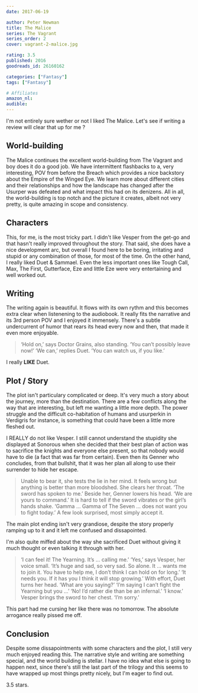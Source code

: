 ```yaml
---
date: 2017-06-19

author: Peter Newman
title: The Malice
series: The Vagrant
series_order: 2
cover: vagrant-2-malice.jpg

rating: 3.5
published: 2016
goodreads_id: 26160162

categories: ["Fantasy"]
tags: ["Fantasy"]

# Affiliates
amazon_nl: 
audible: 
---
```


I'm not entirely sure wether or not I liked The Malice. Let's see if writing a review will clear that up for me ?

<!--more-->

## World-building

The Malice continues the excellent world-building from The Vagrant and boy does it do a good job. We have intermittent flashbacks to a, very interesting, POV from before the Breach which provides a nice backstory about the Empire of the Winged Eye. We learn more about different cities and their relationships and how the landscape has changed after the Usurper was defeated and what impact this had on its denizens. All in all, the world-building is top notch and the picture it creates, albeit not very pretty, is quite amazing in scope and consistency.

## Characters

This, for me, is the most tricky part. I didn't like Vesper from the get-go and that hasn't really improved throughout the story. That said, she does have a nice development arc, but overall I found here to be boring, irritating and stupid or any combination of those, for most of the time. On the other hand, I really liked Duet & Sammael. Even the less important ones like Tough Call, Max, The First, Gutterface, Eze and little Eze were very entertaining and well worked out.

## Writing

The writing again is beautiful. It flows with its own rythm and this becomes extra clear when listenening to the audiobook. It really fits the narrative and its 3rd person POV and I enjoyed it immensely. There's a subtle undercurrent of humor that rears its head every now and then, that made it even more enjoyable.

> ‘Hold on,’ says Doctor Grains, also standing. ‘You can’t possibly leave now!’ ‘We can,’ replies Duet. ‘You can watch us, if you like.’

I really **LIKE** Duet.

## Plot / Story

The plot isn't particulary complicated or deep. It's very much a story about the journey, more than the destination. There are a few conflicts along the way that are interesting, but left me wanting a little more depth. The power struggle and the difficult co-habitation of humans and usurperkin in Verdigris for instance, is something that could have been a little more fleshed out.

I REALLY do not like Vesper. I still cannot understand the stupidity she displayed at <spoiler>Sonorous when she decided that their best plan of action was to sacrifice the knights and everyone else present, so that nobody would have to die (a fact that was far from certain). Even then its Genner who concludes, from that bullshit, that it was her plan all along to use their surrender to hide her escape.</spoiler>

> <spoiler>Unable to bear it, she tests the lie in her mind. It feels wrong but anything is better than more bloodshed. She clears her throat. ‘The sword has spoken to me.’ Beside her, Genner lowers his head. ‘We are yours to command.’ It is hard to tell if the sword vibrates or the girl’s hands shake. ‘Gamma … Gamma of The Seven … does not want you to fight today.’ A few look surprised, most simply accept it.</spoiler>

The main plot ending isn't very grandiose, despite the story properly ramping up to it and it left me confused and dissapointed.

<spoiler>I'm also quite miffed about the way she sacrificed Duet without giving it much thought or even talking it through with her.</spoiler>

> <spoiler>‘I can feel it! The Yearning. It’s … calling me.’ ‘Yes,’ says Vesper, her voice small. ‘It’s huge and sad, so very sad. So alone. It … wants me to join it. You have to help me, I don’t think I can hold on for long.’ ‘It needs you. If it has you I think it will stop growing.’ With effort, Duet turns her head. ‘What are you saying?’ ‘I’m saying I can’t fight the Yearning but you …’ ‘No! I’d rather die than be an infernal.’ ‘I know.’ Vesper brings the sword to her chest. ‘I’m sorry.’</spoiler>

<spoiler>This part had me cursing her like there was no tomorrow. The absolute arrogance really pissed me off.</spoiler>

## Conclusion

Despite some dissapointments with some characters and the plot, I still very much enjoyed reading this. The narrative style and writing are something special, and the world building is stellar. I have no idea what else is going to happen next, since there's still the last part of the trilogy and this seems to have wrapped up most things pretty nicely, but I'm eager to find out.

3.5 stars.
